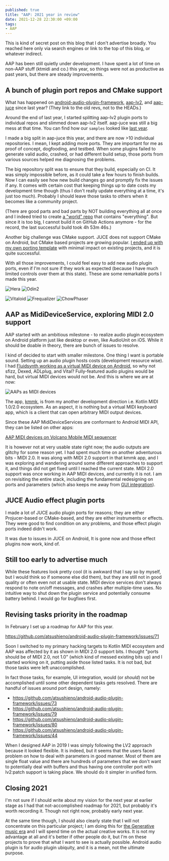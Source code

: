 ```yaml
---
published: true
title: "AAP: 2021 year in review"
date: 2021-12-28 22:30:00 +09:00
tags:
- AAP
---
```


This is kind of secret post on this blog that I don't advertise broadly. You reached here only via search engines or link to the top of this blog, or whatever indirect.

AAP has been still quietly under development. I have spent a lot of time on non-AAP stuff (ktmidi and co.) this year, so things were not as productive as past years, but there are steady improvements.

## A bunch of plugin port repos and CMake support

What has happened on [android-audio-plugin-framework](https://github.com/atsushieno/android-audio-plugin-framework/tree/bf37e21dedd867d42919e097cb415f4aa107a61d), [aap-lv2](https://github.com/atsushieno/aap-lv2/tree/2d5825a1bac5260e57de10a0ff5509288d7c1dcb), and [aap-juce](https://github.com/atsushieno/aap-juce/tree/37c5d7558876c71f50ca138e0a7e39c04c001157) since last year? (They link to the old revs, not to the HEADs.)
 
Around the end of last year, I started splitting aap-lv2 plugin ports to individual repos and slimmed down aap-lv2 itself. aap-juce was still a big mess at that time. You can find how our `samples` looked like [last year](https://github.com/atsushieno/aap-juce/tree/37c5d7558876c71f50ca138e0a7e39c04c001157/samples).

I made a big split in aap-juce this year, and there are now >10 individual repositories. I mean, I kept adding more ports. They are important for me as proof of concept, dogfooding, and testbed. When some plugins failed to generate valid audio, crashed, or had different build setup, those ports from various sources helped me diagnosing the problems.

The big repository split was to ensure that they build, especially on CI. It was simply impossible before, as it could take a few hours to finish builds. Now I can easily see how new build changes go and promptly fix the issues if any. It comes with certain cost that keeping things up to date costs my development time though (thus I don't really update everything at a time, it's just too much). Probably I should leave those tasks to others when it becomes like a community project.

(There are good parts and bad parts by NOT building everything all at once and I indeed tried to create [a "world" repo](https://github.com/atsushieno/aap-juce-world) that contains "everything". But since it is too big, I cannot build it on GitHub Actions anymore - for the record, the last successful build took 4h 53m 46s.)

Another big challenge was CMake support. JUCE does not support CMake on Android, but CMake based projects are growing popular. [I ended up with my own porting template](https://atsushieno.github.io/2021/01/16/juce-cmake-android-now-works.html) with minimal impact on existing projects, and it is quite successful.

With all those improvements, I could feel easy to add new audio plugin ports, even if I'm not sure if they work as expected (because I have much limited controls over them at this state). These are some remarkable ports I made this year.

![Hera](https://i.imgur.com/EIhaXdb.png)
![Odin2](https://i.imgur.com/AXoKMrT.png)

![Vitaloid](https://user-images.githubusercontent.com/53929/147199726-c0b49d89-e1d0-494a-aa2c-895d63b5d11e.png)
![Frequalizer](https://user-images.githubusercontent.com/53929/147383092-6e918558-821c-4bec-9c8d-a2d18b3204d0.png)
![ChowPhaser](https://i.imgur.com/DxysqDj.png)

## AAP as MidiDeviceService, exploring MIDI 2.0 support

AAP started with an ambitious milestone - to realize audio plugin ecosystem on Android platform just like desktop or even, like AudioUnit on iOS. While it should be doable in theory, there are bunch of issues to resolve.

I kind of decided to start with smaller milestone. One thing I want is portable sound. Setting up an audio plugin hosts costs (development resource wise). I had [Fluidsynth working as a virtual MIDI device on Android](https://github.com/Rebloom/fluidsynth-midi-service-j), so why not sfizz, Dexed, ADLplug, and Vital? Fully-featured audio plugins would be hard, but virtual MIDI devices would not be. And this is where we are at now:

![AAPs as MIDI devices](https://i.imgur.com/IaeYiO8.png)

The app, [kmmk](https://github.com/atsushieno/kmmk/), is from my another development direction i.e. Kotlin MIDI 1.0/2.0 ecosystem. As an aspect, it is nothing but a virtual MIDI keyboard app, which is a client that can open arbitrary MIDI output devices.

Since these AAP MidiDeviceServices are conformant to Android MIDI API, they can be listed on other apps:

[AAP MIDI devices on Volcano Mobile MIDI sequencer](https://i.imgur.com/eceqJyv.png)

It is however not at very usable state right now; the audio outputs are glitchy for some reason yet. I had spent much time on another adventurous bits - MIDI 2.0. It was along with MIDI 2.0 support in that kmmk app, and I was exploring and wandering around some different approaches to support it, and things did not get fixed until I reached the current state. MIDI 2.0 support was once working in AAP MIDI devices, and currently it is not. I am on revisiting the entire stack, including the fundamental redesigning on ports and parameters (which also keeps me away from [GUI integration](https://github.com/atsushieno/android-audio-plugin-framework/issues/34)).

## JUCE Audio effect plugin ports

I made a lot of JUCE audio plugin ports for reasons; they are either Projucer-based or CMake-based, and they are either instruments or effects. They were good to find condition on any problems, and those effect plugin ports indeed didn't work.

It was due to issues in JUCE on Android, It is gone now and those effect plugins now work, kind of. 

## Still too early to advertise much

While these features look pretty cool (it is awkward that I say so by myself, but I would think so if someone else did them), but they are still not in good quality or often even not at usable state. MIDI device services don't always respond to note on/off messages, and crashes after multiple-time uses. No intuitive way to shut down the plugin service and potentially consume battery behind. I would go for bugfixes first.

## Revising tasks priority in the roadmap

In February I set up a roadmap for AAP for this year.

https://github.com/atsushieno/android-audio-plugin-framework/issues/71

Soon I switched to my primary hacking targets to Kotlin MIDI ecosystem and AAP was affected by it as shown in MIDI 2.0 support bits. I thought "ports should be of MIDI 2.0, not 1.0" (which kind of messed existing bits up) and I started working on it, putting aside those listed tasks. It is not bad, but those tasks were left unaccomplished.

In fact those tasks, for example, UI integration, would (or *should*) not be accomplished until  some other dependent tasks gets resolved. There are handful of issues around port design, namely:

- https://github.com/atsushieno/android-audio-plugin-framework/issues/73
- https://github.com/atsushieno/android-audio-plugin-framework/issues/79
- https://github.com/atsushieno/android-audio-plugin-framework/issues/80
- https://github.com/atsushieno/android-audio-plugin-framework/issues/44

When I designed AAP in 2019 I was simply following the LV2 approach because it looked flexible. It is indeed, but it seems that the users faced problem on how to deal with parameters in good manner. Most of them are single float value and there are hundreds of parameters that we don't want to potentially deal with buffers and thus having one controller port with lv2:patch support is taking place. We should do it simpler in unified form.

## Closing 2021

I'm not sure if I should write about my vision for the next year at earlier stage as I had that not-accomplished roadmap for 2021, but probably it's worth recording it. Though not right now, probably early next year.

At the same time though, I should also clearly state that I will not concentrate on this particular project; I am doing this for [the Generative music era](https://atsushieno.github.io/2021/12/15/augene-ng-5.html) and I will spend time on the actual creative works. It is not my advantage at all and it's better if other people do it, but I'm on these projects to prove that what I want to see is actually possible. Android audio plugin is for audio plugin ubiquity, and it is a mean, not the ultimate purpose.

